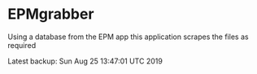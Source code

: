 # EPMgrabber
Using a database from the EPM app this application scrapes the files as required


Latest backup: Sun Aug 25 13:47:01 UTC 2019
